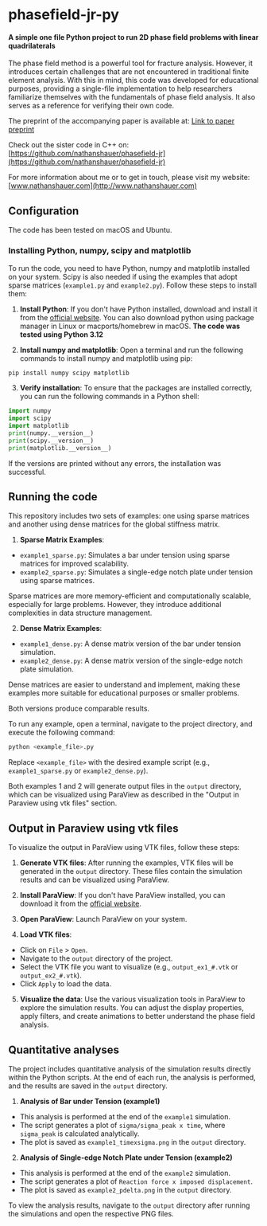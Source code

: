 # phasefield-jr-py
#### A simple one file Python project to run 2D phase field problems with linear quadrilaterals

The phase field method is a powerful tool for fracture analysis. However, it introduces certain challenges that are not encountered in traditional finite element analysis. With this in mind, this code was developed for educational purposes, providing a single-file implementation to help researchers familiarize themselves with the fundamentals of phase field analysis. It also serves as a reference for verifying their own code.

The preprint of the accompanying paper is available at:
[Link to paper preprint](https://papers.ssrn.com/sol3/papers.cfm?abstract_id=5293414)

Check out the sister code in C++ on:
[https://github.com/nathanshauer/phasefield-jr](https://github.com/nathanshauer/phasefield-jr)

For more information about me or to get in touch, please visit my website:
[www.nathanshauer.com](http://www.nathanshauer.com)

## Configuration

The code has been tested on macOS and Ubuntu. 

### Installing Python, numpy, scipy and matplotlib

To run the code, you need to have Python, numpy and matplotlib installed on your system. Scipy is also needed if using the examples that adopt sparse matrices (`example1.py` and `example2.py`). Follow these steps to install them:

1. **Install Python**: If you don't have Python installed, download and install it from the [official website](https://www.python.org/downloads/). You can also download python using package manager in Linux or macports/homebrew in macOS. **The code was tested using Python 3.12**

2. **Install numpy and matplotlib**: Open a terminal and run the following commands to install numpy and matplotlib using pip:

```sh
pip install numpy scipy matplotlib
```

3. **Verify installation**: To ensure that the packages are installed correctly, you can run the following commands in a Python shell:

```python
import numpy
import scipy
import matplotlib
print(numpy.__version__)
print(scipy.__version__)
print(matplotlib.__version__)
```

If the versions are printed without any errors, the installation was successful.

## Running the code

This repository includes two sets of examples: one using sparse matrices and another using dense matrices for the global stiffness matrix. 

1. **Sparse Matrix Examples**: 
  - `example1_sparse.py`: Simulates a bar under tension using sparse matrices for improved scalability.
  - `example2_sparse.py`: Simulates a single-edge notch plate under tension using sparse matrices.

  Sparse matrices are more memory-efficient and computationally scalable, especially for large problems. However, they introduce additional complexities in data structure management.

2. **Dense Matrix Examples**:
  - `example1_dense.py`: A dense matrix version of the bar under tension simulation.
  - `example2_dense.py`: A dense matrix version of the single-edge notch plate simulation.

  Dense matrices are easier to understand and implement, making these examples more suitable for educational purposes or smaller problems.

Both versions produce comparable results.

To run any example, open a terminal, navigate to the project directory, and execute the following command:

```sh
python <example_file>.py
```

Replace `<example_file>` with the desired example script (e.g., `example1_sparse.py` or `example2_dense.py`).

Both examples 1 and 2 will generate output files in the `output` directory, which can be visualized using ParaView as described in the "Output in Paraview using vtk files" section.

## Output in Paraview using vtk files
To visualize the output in ParaView using VTK files, follow these steps:

1. **Generate VTK files**: After running the examples, VTK files will be generated in the `output` directory. These files contain the simulation results and can be visualized using ParaView.

2. **Install ParaView**: If you don't have ParaView installed, you can download it from the [official website](https://www.paraview.org/download/).

3. **Open ParaView**: Launch ParaView on your system.

4. **Load VTK files**:
  - Click on `File` > `Open`.
  - Navigate to the `output` directory of the project.
  - Select the VTK file you want to visualize (e.g., `output_ex1_#.vtk` or `output_ex2_#.vtk`).
  - Click `Apply` to load the data.

5. **Visualize the data**: Use the various visualization tools in ParaView to explore the simulation results. You can adjust the display properties, apply filters, and create animations to better understand the phase field analysis.

## Quantitative analyses 

The project includes quantitative analysis of the simulation results directly within the Python scripts. At the end of each run, the analysis is performed, and the results are saved in the `output` directory.

1. **Analysis of Bar under Tension (example1)**
  - This analysis is performed at the end of the `example1` simulation.
  - The script generates a plot of `sigma/sigma_peak x time`, where `sigma_peak` is calculated analytically.
  - The plot is saved as `example1_timexsigma.png` in the `output` directory.

2. **Analysis of Single-edge Notch Plate under Tension (example2)**
  - This analysis is performed at the end of the `example2` simulation.
  - The script generates a plot of `Reaction force x imposed displacement`.
  - The plot is saved as `example2_pdelta.png` in the `output` directory.

To view the analysis results, navigate to the `output` directory after running the simulations and open the respective PNG files.
